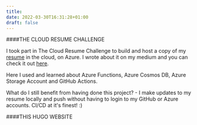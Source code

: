 ```yaml
---
title: 
date: 2022-03-30T16:31:28+01:00
draft: false
---
```


####THE CLOUD RESUME CHALLENGE

I took part in The Cloud Resume Challenge to build and host a copy of my [resume](https://resume.benny.com.ng) in the cloud, on Azure. I wrote about it on my medium and you can check it out [here](https://medium.com/@bennando/the-cloud-resume-challenge-with-azure-my-experience-f83695dcf77e).

Here I used and learned about Azure Functions, Azure Cosmos DB, Azure Storage Account and GitHub Actions.

What do I still benefit from having done this project? - I make updates to my resume locally and push without having to login to my GitHub or Azure accounts. CI/CD at it's finest! :)


####THIS HUGO WEBSITE

